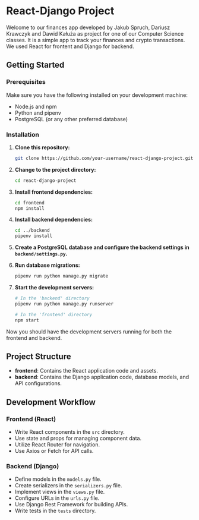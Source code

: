 # React-Django Project

Welcome to our finances app developed by Jakub Spruch, Dariusz Krawczyk and Dawid Kałuża as project for one of our Computer Science classes. It is a simple app to track your finances and crypto transactions. We used React for frontent and Django for backend. 

## Getting Started

### Prerequisites

Make sure you have the following installed on your development machine:

- Node.js and npm
- Python and pipenv
- PostgreSQL (or any other preferred database)

### Installation

1. **Clone this repository:**

    ```bash
    git clone https://github.com/your-username/react-django-project.git
    ```

2. **Change to the project directory:**

    ```bash
    cd react-django-project
    ```

3. **Install frontend dependencies:**

    ```bash
    cd frontend
    npm install
    ```

4. **Install backend dependencies:**

    ```bash
    cd ../backend
    pipenv install
    ```

5. **Create a PostgreSQL database and configure the backend settings in `backend/settings.py`.**

6. **Run database migrations:**

    ```bash
    pipenv run python manage.py migrate
    ```

7. **Start the development servers:**

    ```bash
    # In the 'backend' directory
    pipenv run python manage.py runserver

    # In the 'frontend' directory
    npm start
    ```

Now you should have the development servers running for both the frontend and backend.

## Project Structure

- **frontend**: Contains the React application code and assets.
- **backend**: Contains the Django application code, database models, and API configurations.

## Development Workflow

### Frontend (React)

- Write React components in the `src` directory.
- Use state and props for managing component data.
- Utilize React Router for navigation.
- Use Axios or Fetch for API calls.

### Backend (Django)

- Define models in the `models.py` file.
- Create serializers in the `serializers.py` file.
- Implement views in the `views.py` file.
- Configure URLs in the `urls.py` file.
- Use Django Rest Framework for building APIs.
- Write tests in the `tests` directory.

